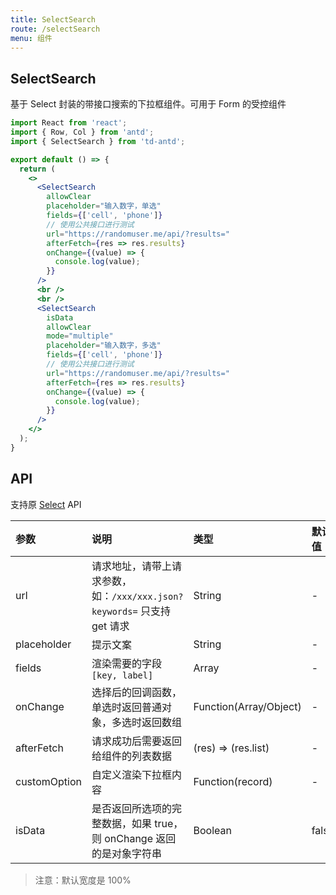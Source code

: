 ```yaml
---
title: SelectSearch
route: /selectSearch
menu: 组件
---
```


## SelectSearch

基于 Select 封装的带接口搜索的下拉框组件。可用于 Form 的受控组件

```jsx
import React from 'react';
import { Row, Col } from 'antd';
import { SelectSearch } from 'td-antd';

export default () => {
  return (
    <>
      <SelectSearch
        allowClear
        placeholder="输入数字，单选"
        fields={['cell', 'phone']}
        // 使用公共接口进行测试
        url="https://randomuser.me/api/?results="
        afterFetch={res => res.results}
        onChange={(value) => {
          console.log(value);
        }}
      />
      <br />
      <br />
      <SelectSearch
        isData
        allowClear
        mode="multiple"
        placeholder="输入数字，多选"
        fields={['cell', 'phone']}
        // 使用公共接口进行测试
        url="https://randomuser.me/api/?results="
        afterFetch={res => res.results}
        onChange={(value) => {
          console.log(value);
        }}
      />
    </>
  );
}
```

## API

支持原 [Select](https://ant-design.gitee.io/components/select-cn/) API

|参数|说明|类型|默认值|
|:--|:--|:--|:--|
|url|请求地址，请带上请求参数，如：`/xxx/xxx.json?keywords=` 只支持 get 请求|String|-|
|placeholder|提示文案|String|-|
|fields|渲染需要的字段`[key, label]`|Array|-|
|onChange|选择后的回调函数，单选时返回普通对象，多选时返回数组|Function(Array/Object)|-|
|afterFetch|请求成功后需要返回给组件的列表数据|(res) => (res.list)|-|
|customOption|自定义渲染下拉框内容|Function(record)|-|
|isData|是否返回所选项的完整数据，如果 true，则 onChange 返回的是对象字符串|Boolean|false|

> 注意：默认宽度是 100%
